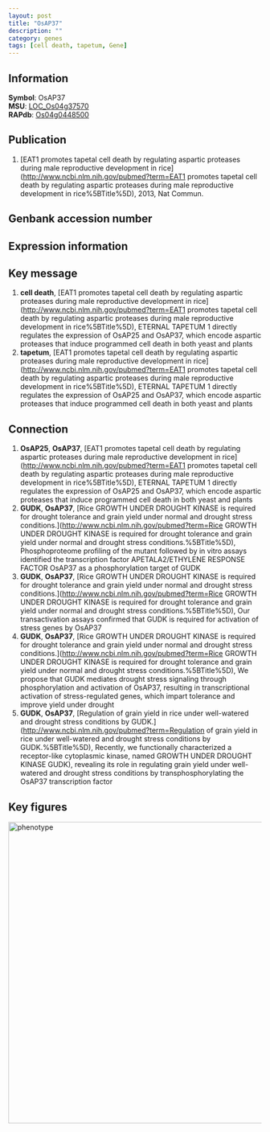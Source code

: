 ```yaml
---
layout: post
title: "OsAP37"
description: ""
category: genes
tags: [cell death, tapetum, Gene]
---
```


## Information
__Symbol__: OsAP37  
__MSU__: [LOC_Os04g37570](http://rice.plantbiology.msu.edu/cgi-bin/ORF_infopage.cgi?orf=LOC_Os04g37570)  
__RAPdb__: [Os04g0448500](http://rapdb.dna.affrc.go.jp/viewer/gbrowse_details/irgsp1?name=Os04g0448500)  

## Publication
1. [EAT1 promotes tapetal cell death by regulating aspartic proteases during male reproductive development in rice](http://www.ncbi.nlm.nih.gov/pubmed?term=EAT1 promotes tapetal cell death by regulating aspartic proteases during male reproductive development in rice%5BTitle%5D), 2013, Nat Commun.

## Genbank accession number

## Expression information

## Key message
1. __cell death__, [EAT1 promotes tapetal cell death by regulating aspartic proteases during male reproductive development in rice](http://www.ncbi.nlm.nih.gov/pubmed?term=EAT1 promotes tapetal cell death by regulating aspartic proteases during male reproductive development in rice%5BTitle%5D),  ETERNAL TAPETUM 1 directly regulates the expression of OsAP25 and OsAP37, which encode aspartic proteases that induce programmed cell death in both yeast and plants
2. __tapetum__, [EAT1 promotes tapetal cell death by regulating aspartic proteases during male reproductive development in rice](http://www.ncbi.nlm.nih.gov/pubmed?term=EAT1 promotes tapetal cell death by regulating aspartic proteases during male reproductive development in rice%5BTitle%5D),  ETERNAL TAPETUM 1 directly regulates the expression of OsAP25 and OsAP37, which encode aspartic proteases that induce programmed cell death in both yeast and plants

## Connection
1. __OsAP25__, __OsAP37__, [EAT1 promotes tapetal cell death by regulating aspartic proteases during male reproductive development in rice](http://www.ncbi.nlm.nih.gov/pubmed?term=EAT1 promotes tapetal cell death by regulating aspartic proteases during male reproductive development in rice%5BTitle%5D),  ETERNAL TAPETUM 1 directly regulates the expression of OsAP25 and OsAP37, which encode aspartic proteases that induce programmed cell death in both yeast and plants
2. __GUDK__, __OsAP37__, [Rice GROWTH UNDER DROUGHT KINASE is required for drought tolerance and grain yield under normal and drought stress conditions.](http://www.ncbi.nlm.nih.gov/pubmed?term=Rice GROWTH UNDER DROUGHT KINASE is required for drought tolerance and grain yield under normal and drought stress conditions.%5BTitle%5D),  Phosphoproteome profiling of the mutant followed by in vitro assays identified the transcription factor APETALA2/ETHYLENE RESPONSE FACTOR OsAP37 as a phosphorylation target of GUDK
3. __GUDK__, __OsAP37__, [Rice GROWTH UNDER DROUGHT KINASE is required for drought tolerance and grain yield under normal and drought stress conditions.](http://www.ncbi.nlm.nih.gov/pubmed?term=Rice GROWTH UNDER DROUGHT KINASE is required for drought tolerance and grain yield under normal and drought stress conditions.%5BTitle%5D),  Our transactivation assays confirmed that GUDK is required for activation of stress genes by OsAP37
4. __GUDK__, __OsAP37__, [Rice GROWTH UNDER DROUGHT KINASE is required for drought tolerance and grain yield under normal and drought stress conditions.](http://www.ncbi.nlm.nih.gov/pubmed?term=Rice GROWTH UNDER DROUGHT KINASE is required for drought tolerance and grain yield under normal and drought stress conditions.%5BTitle%5D),  We propose that GUDK mediates drought stress signaling through phosphorylation and activation of OsAP37, resulting in transcriptional activation of stress-regulated genes, which impart tolerance and improve yield under drought
5. __GUDK__, __OsAP37__, [Regulation of grain yield in rice under well-watered and drought stress conditions by GUDK.](http://www.ncbi.nlm.nih.gov/pubmed?term=Regulation of grain yield in rice under well-watered and drought stress conditions by GUDK.%5BTitle%5D),  Recently, we functionally characterized a receptor-like cytoplasmic kinase, named GROWTH UNDER DROUGHT KINASE GUDK), revealing its role in regulating grain yield under well-watered and drought stress conditions by transphosphorylating the OsAP37 transcription factor

## Key figures
<img src="http://ricencode.github.io/images/OsAP37.pheno.png" alt="phenotype"  style="width: 600px;"/>



